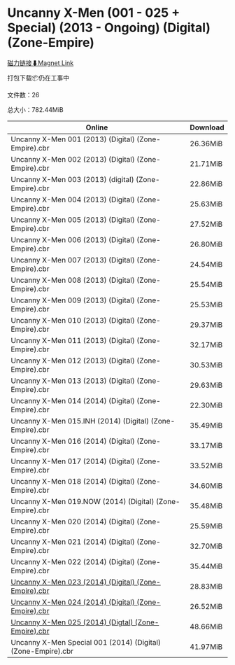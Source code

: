 # Uncanny X-Men (001 - 025 + Special) (2013 - Ongoing) (Digital) (Zone-Empire)

[磁力链接⬇Magnet Link](magnet:?xt=urn:btih:41658a129bdb0c733eadae0b820738bf9a42b1f7&dn=Uncanny%20X-Men%20%28001%20-%20025%20%2B%20Special%29%20%282013%20-%20Ongoing%29%20%28Digital%29%20%28Zone-Empire%29)

打包下载📦仍在工事中

文件数：26

总大小：782.44MiB

Online | Download
--- | ---
Uncanny X-Men 001 (2013) (Digital) (Zone-Empire).cbr | 26.36MiB
Uncanny X-Men 002 (2013) (Digital) (Zone-Empire).cbr | 21.71MiB
Uncanny X-Men 003 (2013) (digital) (Zone-Empire).cbr | 22.86MiB
Uncanny X-Men 004 (2013) (Digital) (Zone-Empire).cbr | 25.63MiB
Uncanny X-Men 005 (2013) (Digital) (Zone-Empire).cbr | 27.52MiB
Uncanny X-Men 006 (2013) (Digital) (Zone-Empire).cbr | 26.80MiB
Uncanny X-Men 007 (2013) (Digital) (Zone-Empire).cbr | 24.54MiB
Uncanny X-Men 008 (2013) (Digital) (Zone-Empire).cbr | 25.54MiB
Uncanny X-Men 009 (2013) (Digital) (Zone-Empire).cbr | 25.53MiB
Uncanny X-Men 010 (2013) (Digital) (Zone-Empire).cbr | 29.37MiB
Uncanny X-Men 011 (2013) (Digital) (Zone-Empire).cbr | 32.17MiB
Uncanny X-Men 012 (2013) (Digital) (Zone-Empire).cbr | 30.53MiB
Uncanny X-Men 013 (2013) (Digital) (Zone-Empire).cbr | 29.63MiB
Uncanny X-Men 014 (2014) (Digital) (Zone-Empire).cbr | 22.30MiB
Uncanny X-Men 015.INH (2014) (Digital) (Zone-Empire).cbr | 35.49MiB
Uncanny X-Men 016 (2014) (Digital) (Zone-Empire).cbr | 33.17MiB
Uncanny X-Men 017 (2014) (Digital) (Zone-Empire).cbr | 33.52MiB
Uncanny X-Men 018 (2014) (Digital) (Zone-Empire).cbr | 34.60MiB
Uncanny X-Men 019.NOW (2014) (Digital) (Zone-Empire).cbr | 35.48MiB
Uncanny X-Men 020 (2014) (Digital) (Zone-Empire).cbr | 25.59MiB
Uncanny X-Men 021 (2014) (Digital) (Zone-Empire).cbr | 32.70MiB
Uncanny X-Men 022 (2014) (Digital) (Zone-Empire).cbr | 35.44MiB
[Uncanny X-Men 023 (2014) (Digital) (Zone-Empire).cbr](https://github.com/alicewish/markdown/blob/master/comic/Uncanny-X-Men-023-2014-Digital-Zone-Empire-cbr.md) | 28.83MiB
[Uncanny X-Men 024 (2014) (Digital) (Zone-Empire).cbr](https://github.com/alicewish/markdown/blob/master/comic/Uncanny-X-Men-024-2014-Digital-Zone-Empire-cbr.md) | 26.52MiB
[Uncanny X-Men 025 (2014) (Digtal) (Zone-Empire).cbr](https://github.com/alicewish/markdown/blob/master/comic/Uncanny-X-Men-025-2014-Digtal-Zone-Empire-cbr.md) | 48.66MiB
Uncanny X-Men Special 001 (2014) (Digital) (Zone-Empire).cbr | 41.97MiB